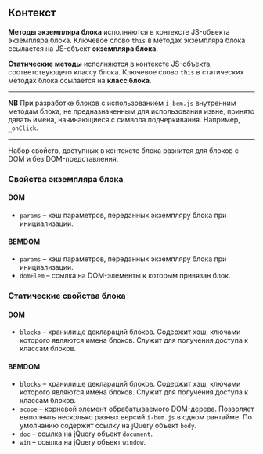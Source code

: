 <a name="context"></a>
## Контекст

**Методы экземпляра блока** исполняются в контексте JS-объекта экземпляра блока. Ключевое слово `this` в методах экземпляра блока ссылается на JS-объект **экземпляра блока**.

**Статические методы** исполняются в контексте JS-объекта, соответствующего классу блока. Ключевое слово `this` в статических методах блока ссылается на **класс блока**.

***

**NB** При разработке блоков с использованием `i-bem.js` внутренним методам блока, не предназначенным для использования извне, принято давать имена, начинающиеся с символа подчеркивания. Например, `_onClick`.

***

Набор свойств, доступных в контексте блока разнится для блоков с DOM и без DOM-представления.

### Свойства экземпляра блока

#### DOM

* `params` – хэш параметров, переданных экземпляру блока при инициализации.

#### BEMDOM

* `params` – хэш параметров, переданных экземпляру блока при инициализации.
* `domElem` – ссылка на DOM-элементы к которым привязан блок.

### Статические свойства блока

#### DOM

* `blocks` – хранилище деклараций блоков. Содержит хэш, ключами которого являются имена блоков. Служит для получения доступа к классам блоков.

#### BEMDOM

* `blocks` – хранилище деклараций блоков. Содержит хэш, ключами которого являются имена блоков. Служит для получения доступа к классам блоков.
* `scope` – корневой элемент обрабатываемого DOM-дерева. Позволяет выполнять несколько разных версий `i-bem.js` в одном рантайме. По умолчанию содержит ссылку на jQuery объект `body`.
* `doc` – ссылка на jQuery объект `document`.
* `win` – ссылка на jQuery объект `window`.
